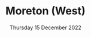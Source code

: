 ---
title: Moreton (West)
pill: New for 2022
support: Involve Northwest
image: 2022-12-15-Moreton-West.jpg
date: Thursday 15 December 2022
text: ...
fb: https://fb.me/e/5qIou0DXK
---